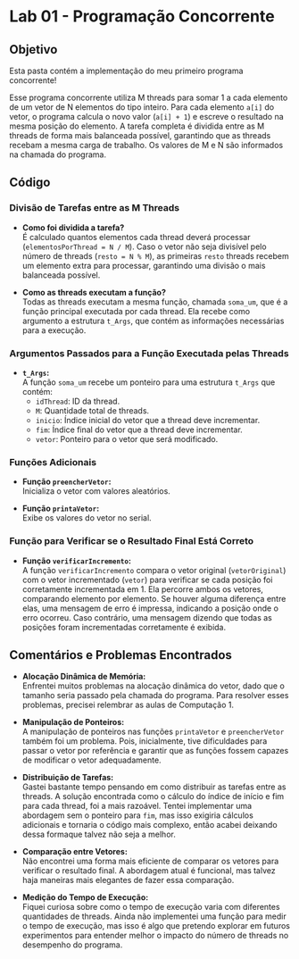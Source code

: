 # Lab 01 - Programação Concorrente

## Objetivo

Esta pasta contém a implementação do meu primeiro programa concorrente!

Esse programa concorrente utiliza M threads para somar 1 a cada elemento de um vetor de N elementos do tipo inteiro. Para cada elemento `a[i]` do vetor, o programa calcula o novo valor (`a[i] + 1`) e escreve o resultado na mesma posição do elemento. A tarefa completa é dividida entre as M threads de forma mais balanceada possível, garantindo que as threads recebam a mesma carga de trabalho. Os valores de M e N são informados na chamada do programa.

## Código

### Divisão de Tarefas entre as M Threads

- **Como foi dividida a tarefa?**  
  É calculado quantos elementos cada thread deverá processar (`elementosPorThread = N / M`). Caso o vetor não seja divisível pelo número de threads (`resto = N % M`), as primeiras `resto` threads recebem um elemento extra para processar, garantindo uma divisão o mais balanceada possível.

- **Como as threads executam a função?**  
  Todas as threads executam a mesma função, chamada `soma_um`, que é a função principal executada por cada thread. Ela recebe como argumento a estrutura `t_Args`, que contém as informações necessárias para a execução.

### Argumentos Passados para a Função Executada pelas Threads

- **`t_Args`:**  
  A função `soma_um` recebe um ponteiro para uma estrutura `t_Args` que contém:
  - `idThread`: ID da thread.
  - `M`: Quantidade total de threads.
  - `inicio`: Índice inicial do vetor que a thread deve incrementar.
  - `fim`: Índice final do vetor que a thread deve incrementar.
  - `vetor`: Ponteiro para o vetor que será modificado.

### Funções Adicionais

- **Função `preencherVetor`:**  
  Inicializa o vetor com valores aleatórios. 

- **Função `printaVetor`:**  
  Exibe os valores do vetor no serial. 

### Função para Verificar se o Resultado Final Está Correto

- **Função `verificarIncremento`:**  
  A função `verificarIncremento` compara o vetor original (`vetorOriginal`) com o vetor incrementado (`vetor`) para verificar se cada posição foi corretamente incrementada em 1. Ela percorre ambos os vetores, comparando elemento por elemento. Se houver alguma diferença entre elas, uma mensagem de erro é impressa, indicando a posição onde o erro ocorreu. Caso contrário, uma mensagem dizendo que todas as posições foram incrementadas corretamente é exibida.

## Comentários e Problemas Encontrados

- **Alocação Dinâmica de Memória:**  
  Enfrentei muitos problemas na alocação dinâmica do vetor, dado que o tamanho seria passado pela chamada do programa. Para resolver esses problemas, precisei relembrar as aulas de Computação 1.
  
- **Manipulação de Ponteiros:**  
  A manipulação de ponteiros nas funções `printaVetor` e `preencherVetor` também foi um problema. Pois, inicialmente, tive dificuldades para passar o vetor por referência e garantir que as funções fossem capazes de modificar o vetor adequadamente.

- **Distribuição de Tarefas:**  
  Gastei bastante tempo pensando em como distribuir as tarefas entre as threads. A solução encontrada como o cálculo do índice de início e fim para cada thread, foi a mais razoável. Tentei implementar uma abordagem sem o ponteiro para `fim`, mas isso exigiria cálculos adicionais e tornaria o código mais complexo, então acabei deixando dessa formaque talvez não seja a melhor.

- **Comparação entre Vetores:**  
  Não encontrei uma forma mais eficiente de comparar os vetores para verificar o resultado final. A abordagem atual é funcional, mas talvez haja maneiras mais elegantes de fazer essa comparação.

- **Medição do Tempo de Execução:**  
  Fiquei curiosa sobre como o tempo de execução varia com diferentes quantidades de threads. Ainda não implementei uma função para medir o tempo de execução, mas isso é algo que pretendo explorar em futuros experimentos para entender melhor o impacto do número de threads no desempenho do programa.

